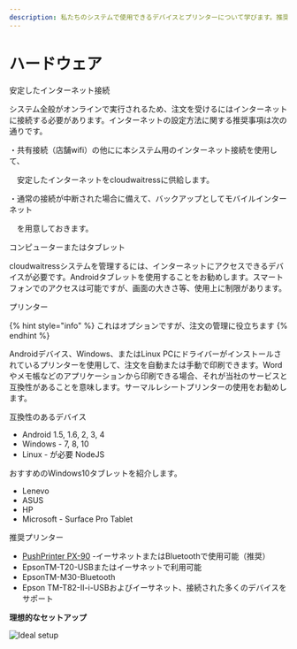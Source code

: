 ```yaml
---
description: 私たちのシステムで使用できるデバイスとプリンターについて学びます。推奨デバイスのリストもあります
---
```


# ハードウェア

安定したインターネット接続

システム全般がオンラインで実行されるため、注文を受けるにはインターネットに接続する必要があります。インターネットの設定方法に関する推奨事項は次の通りです。

・共有接続（店舗wifi）の他にに本システム用のインターネット接続を使用して、

 　安定したインターネットをcloudwaitressに供給します。

 ・通常の接続が中断された場合に備えて、バックアップとしてモバイルインターネット

 　を用意しておきます。

コンピューターまたはタブレット

cloudwaitressシステムを管理するには、インターネットにアクセスできるデバイスが必要です。Androidタブレットを使用することをお勧めします。スマートフォンでのアクセスは可能ですが、画面の大きさ等、使用上に制限があります。

プリンター

{% hint style="info" %}
これはオプションですが、注文の管理に役立ちます
{% endhint %}

Androidデバイス、Windows、またはLinux PCにドライバーがインストールされているプリンターを使用して、注文を自動または手動で印刷できます。Wordやメモ帳などのアプリケーションから印刷できる場合、それが当社のサービスと互換性があることを意味します。サーマルレシートプリンターの使用をお勧めします。

互換性のあるデバイス

* Android 1.5, 1.6, 2, 3, 4
* Windows - 7, 8, 10
* Linux - が必要 NodeJS

おすすめのWindows10タブレットを紹介します。

* Lenevo
* ASUS
* HP
* Microsoft - Surface Pro Tablet

推奨プリンター

* [PushPrinter PX-90](https://www.pushprinter.com/#printers) -イーサネットまたはBluetoothで使用可能（推奨）
* EpsonTM-T20-USBまたはイーサネットで利用可能
* EpsonTM-M30-Bluetooth
* Epson TM-T82-II-i-USBおよびイーサネット、接続された多くのデバイスをサポート

**理想的なセットアップ**

![Ideal setup](https://storage.crisp.chat/users/helpdesk/website/e903fdb8557a9800/image_1bzr2nv.png)

